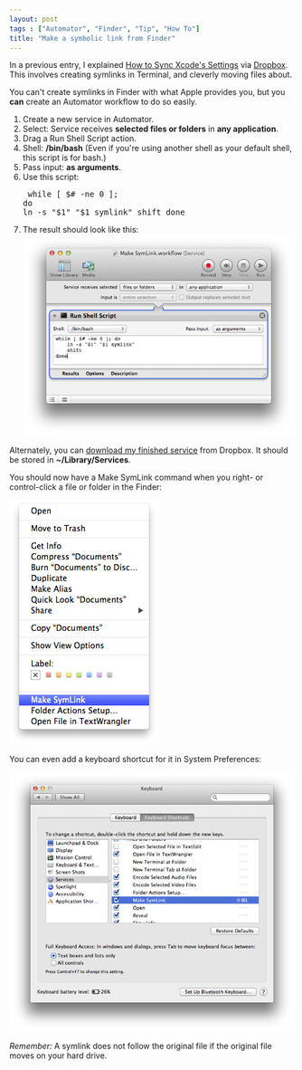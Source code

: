 ```yaml
---
layout: post
tags : ["Automator", "Finder", "Tip", "How To"]
title: "Make a symbolic link from Finder"
---
```

In a previous entry, I explained [How to Sync Xcode's Settings][1] via [Dropbox][2]. This involves creating symlinks in Terminal, and cleverly moving files about.

You can't create symlinks in Finder with what Apple provides you, but you **can** create an Automator workflow to do so easily.

<!--more-->

1. Create a new service in Automator.
2. Select: Service receives **selected files or folders** in **any application**.
3. Drag a Run Shell Script action.
4. Shell: **/bin/bash** (Even if you're using another shell as your default shell, this script is for bash.)
5. Pass input: **as arguments**.
6. Use this script:<pre>
	while [ $# -ne 0 ]; do
		ln -s "$1" "$1 symlink"
		shift
	done</pre>
7. The result should look like this:<br/>![Dropbox Workflow](/Images/Make-Symlink-Workflow.png)

Alternately, you can [download my finished service][3] from Dropbox. It should be stored in **~/Library/Services**.

You should now have a Make SymLink command when you right- or control-click a file or folder in the Finder:

![Make SymLink menu command](/Images/Make-Symlink-Menu.png)

You can even add a keyboard shortcut for it in System Preferences:

![Services Shortcut Key](/Images/Make-Symlink-Shortcut.png)

*Remember:* A symlink does not follow the original file if the original file moves on your hard drive.

[1]: /2012/07/how-to-sync-xcode-4s-key-bindings-and-code-snippets/
[2]: http://db.tt/ht6NoXF8
[3]: http://dl.dropbox.com/u/1606770/Goodies/Make%20SymLink.workflow.zip